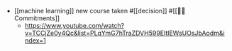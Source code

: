 - [[machine learning]] new course taken #[[decision]] #[[💪🏻 Commitments]]
    - https://www.youtube.com/watch?v=TCCjZe0y4Qc&list=PLqYmG7hTraZDVH599EItlEWsUOsJbAodm&index=1
